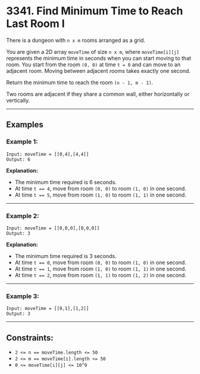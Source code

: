 # 3341. Find Minimum Time to Reach Last Room I

There is a dungeon with `n x m` rooms arranged as a grid.

You are given a 2D array `moveTime` of size `n x m`, where `moveTime[i][j]` represents the minimum time in seconds when you can start moving to that room. You start from the room `(0, 0)` at time `t = 0` and can move to an adjacent room. Moving between adjacent rooms takes exactly one second.

Return the minimum time to reach the room `(n - 1, m - 1)`.

Two rooms are adjacent if they share a common wall, either horizontally or vertically.

---

## Examples

### Example 1:
```plaintext
Input: moveTime = [[0,4],[4,4]]
Output: 6
```
**Explanation:**
- The minimum time required is 6 seconds.
- At time `t == 4`, move from room `(0, 0)` to room `(1, 0)` in one second.
- At time `t == 5`, move from room `(1, 0)` to room `(1, 1)` in one second.

---

### Example 2:
```plaintext
Input: moveTime = [[0,0,0],[0,0,0]]
Output: 3
```
**Explanation:**
- The minimum time required is 3 seconds.
- At time `t == 0`, move from room `(0, 0)` to room `(1, 0)` in one second.
- At time `t == 1`, move from room `(1, 0)` to room `(1, 1)` in one second.
- At time `t == 2`, move from room `(1, 1)` to room `(1, 2)` in one second.

---

### Example 3:
```plaintext
Input: moveTime = [[0,1],[1,2]]
Output: 3
```

---

## Constraints:
- `2 <= n == moveTime.length <= 50`
- `2 <= m == moveTime[i].length <= 50`
- `0 <= moveTime[i][j] <= 10^9`